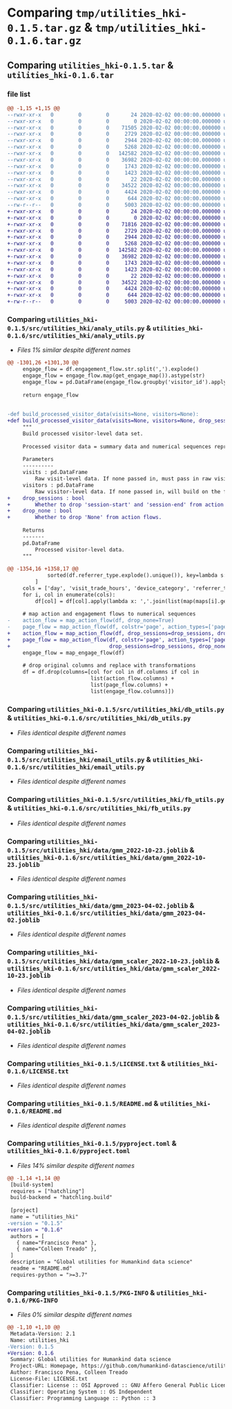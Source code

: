 # Comparing `tmp/utilities_hki-0.1.5.tar.gz` & `tmp/utilities_hki-0.1.6.tar.gz`

## Comparing `utilities_hki-0.1.5.tar` & `utilities_hki-0.1.6.tar`

### file list

```diff
@@ -1,15 +1,15 @@
--rwxr-xr-x   0        0        0       24 2020-02-02 00:00:00.000000 utilities_hki-0.1.5/requirements.txt
--rwxr-xr-x   0        0        0        0 2020-02-02 00:00:00.000000 utilities_hki-0.1.5/src/utilities_hki/__init__.py
--rwxr-xr-x   0        0        0    71505 2020-02-02 00:00:00.000000 utilities_hki-0.1.5/src/utilities_hki/analy_utils.py
--rwxr-xr-x   0        0        0     2729 2020-02-02 00:00:00.000000 utilities_hki-0.1.5/src/utilities_hki/db_utils.py
--rwxr-xr-x   0        0        0     2944 2020-02-02 00:00:00.000000 utilities_hki-0.1.5/src/utilities_hki/email_utils.py
--rwxr-xr-x   0        0        0     5268 2020-02-02 00:00:00.000000 utilities_hki-0.1.5/src/utilities_hki/fb_utils.py
--rwxr-xr-x   0        0        0   142582 2020-02-02 00:00:00.000000 utilities_hki-0.1.5/src/utilities_hki/data/gmm_2022-10-23.joblib
--rwxr-xr-x   0        0        0    36982 2020-02-02 00:00:00.000000 utilities_hki-0.1.5/src/utilities_hki/data/gmm_2023-04-02.joblib
--rwxr-xr-x   0        0        0     1743 2020-02-02 00:00:00.000000 utilities_hki-0.1.5/src/utilities_hki/data/gmm_scaler_2022-10-23.joblib
--rwxr-xr-x   0        0        0     1423 2020-02-02 00:00:00.000000 utilities_hki-0.1.5/src/utilities_hki/data/gmm_scaler_2023-04-02.joblib
--rwxr-xr-x   0        0        0       22 2020-02-02 00:00:00.000000 utilities_hki-0.1.5/.gitignore
--rwxr-xr-x   0        0        0    34522 2020-02-02 00:00:00.000000 utilities_hki-0.1.5/LICENSE.txt
--rwxr-xr-x   0        0        0     4424 2020-02-02 00:00:00.000000 utilities_hki-0.1.5/README.md
--rwxr-xr-x   0        0        0      644 2020-02-02 00:00:00.000000 utilities_hki-0.1.5/pyproject.toml
--rw-r--r--   0        0        0     5003 2020-02-02 00:00:00.000000 utilities_hki-0.1.5/PKG-INFO
+-rwxr-xr-x   0        0        0       24 2020-02-02 00:00:00.000000 utilities_hki-0.1.6/requirements.txt
+-rwxr-xr-x   0        0        0        0 2020-02-02 00:00:00.000000 utilities_hki-0.1.6/src/utilities_hki/__init__.py
+-rwxr-xr-x   0        0        0    71816 2020-02-02 00:00:00.000000 utilities_hki-0.1.6/src/utilities_hki/analy_utils.py
+-rwxr-xr-x   0        0        0     2729 2020-02-02 00:00:00.000000 utilities_hki-0.1.6/src/utilities_hki/db_utils.py
+-rwxr-xr-x   0        0        0     2944 2020-02-02 00:00:00.000000 utilities_hki-0.1.6/src/utilities_hki/email_utils.py
+-rwxr-xr-x   0        0        0     5268 2020-02-02 00:00:00.000000 utilities_hki-0.1.6/src/utilities_hki/fb_utils.py
+-rwxr-xr-x   0        0        0   142582 2020-02-02 00:00:00.000000 utilities_hki-0.1.6/src/utilities_hki/data/gmm_2022-10-23.joblib
+-rwxr-xr-x   0        0        0    36982 2020-02-02 00:00:00.000000 utilities_hki-0.1.6/src/utilities_hki/data/gmm_2023-04-02.joblib
+-rwxr-xr-x   0        0        0     1743 2020-02-02 00:00:00.000000 utilities_hki-0.1.6/src/utilities_hki/data/gmm_scaler_2022-10-23.joblib
+-rwxr-xr-x   0        0        0     1423 2020-02-02 00:00:00.000000 utilities_hki-0.1.6/src/utilities_hki/data/gmm_scaler_2023-04-02.joblib
+-rwxr-xr-x   0        0        0       22 2020-02-02 00:00:00.000000 utilities_hki-0.1.6/.gitignore
+-rwxr-xr-x   0        0        0    34522 2020-02-02 00:00:00.000000 utilities_hki-0.1.6/LICENSE.txt
+-rwxr-xr-x   0        0        0     4424 2020-02-02 00:00:00.000000 utilities_hki-0.1.6/README.md
+-rwxr-xr-x   0        0        0      644 2020-02-02 00:00:00.000000 utilities_hki-0.1.6/pyproject.toml
+-rw-r--r--   0        0        0     5003 2020-02-02 00:00:00.000000 utilities_hki-0.1.6/PKG-INFO
```

### Comparing `utilities_hki-0.1.5/src/utilities_hki/analy_utils.py` & `utilities_hki-0.1.6/src/utilities_hki/analy_utils.py`

 * *Files 1% similar despite different names*

```diff
@@ -1301,26 +1301,30 @@
     engage_flow = df.engagement_flow.str.split(',').explode()
     engage_flow = engage_flow.map(get_engage_map()).astype(str)
     engage_flow = pd.DataFrame(engage_flow.groupby('visitor_id').apply(lambda x: ','.join(x)))
     
     return engage_flow
 
 
-def build_processed_visitor_data(visits=None, visitors=None):
+def build_processed_visitor_data(visits=None, visitors=None, drop_sessions=False, drop_none=False):
     """
     Build processed visitor-level data set.
 
     Processed visitor data = summary data and numerical sequences representing customer journeys.
     
     Parameters
     ----------
     visits : pd.DataFrame
         Raw visit-level data. If none passed in, must pass in raw visitor-level data instead.
     visitors : pd.DataFrame
         Raw visitor-level data. If none passed in, will build on the fly.
+    drop_sessions : bool
+        Whether to drop 'session-start' and 'session-end' from action flows.
+    drop_none : bool
+        Whether to drop 'None' from action flows.
 
     Returns
     -------
     pd.DataFrame
         Processed visitor-level data.
     """
 
@@ -1354,16 +1358,17 @@
             sorted(df.referrer_type.explode().unique()), key=lambda s: s.split('_')[-1]))},
         ]
     cols = ['day', 'visit_trade_hours', 'device_category', 'referrer_type']
     for i, col in enumerate(cols):
         df[col] = df[col].apply(lambda x: ','.join(list(map(maps[i].get, x))))
         
     # map action and engagement flows to numerical sequences
-    action_flow = map_action_flow(df, drop_none=True)
-    page_flow = map_action_flow(df, colstr='page', action_types=['pageview'], drop_none=True)
+    action_flow = map_action_flow(df, drop_sessions=drop_sessions, drop_none=drop_none)
+    page_flow = map_action_flow(df, colstr='page', action_types=['pageview'],
+                                drop_sessions=drop_sessions, drop_none=drop_none)
     engage_flow = map_engage_flow(df)
 
     # drop original columns and replace with transformations
     df = df.drop(columns=[col for col in df.columns if col in
                           list(action_flow.columns) +
                           list(page_flow.columns) +
                           list(engage_flow.columns)])
```

### Comparing `utilities_hki-0.1.5/src/utilities_hki/db_utils.py` & `utilities_hki-0.1.6/src/utilities_hki/db_utils.py`

 * *Files identical despite different names*

### Comparing `utilities_hki-0.1.5/src/utilities_hki/email_utils.py` & `utilities_hki-0.1.6/src/utilities_hki/email_utils.py`

 * *Files identical despite different names*

### Comparing `utilities_hki-0.1.5/src/utilities_hki/fb_utils.py` & `utilities_hki-0.1.6/src/utilities_hki/fb_utils.py`

 * *Files identical despite different names*

### Comparing `utilities_hki-0.1.5/src/utilities_hki/data/gmm_2022-10-23.joblib` & `utilities_hki-0.1.6/src/utilities_hki/data/gmm_2022-10-23.joblib`

 * *Files identical despite different names*

### Comparing `utilities_hki-0.1.5/src/utilities_hki/data/gmm_2023-04-02.joblib` & `utilities_hki-0.1.6/src/utilities_hki/data/gmm_2023-04-02.joblib`

 * *Files identical despite different names*

### Comparing `utilities_hki-0.1.5/src/utilities_hki/data/gmm_scaler_2022-10-23.joblib` & `utilities_hki-0.1.6/src/utilities_hki/data/gmm_scaler_2022-10-23.joblib`

 * *Files identical despite different names*

### Comparing `utilities_hki-0.1.5/src/utilities_hki/data/gmm_scaler_2023-04-02.joblib` & `utilities_hki-0.1.6/src/utilities_hki/data/gmm_scaler_2023-04-02.joblib`

 * *Files identical despite different names*

### Comparing `utilities_hki-0.1.5/LICENSE.txt` & `utilities_hki-0.1.6/LICENSE.txt`

 * *Files identical despite different names*

### Comparing `utilities_hki-0.1.5/README.md` & `utilities_hki-0.1.6/README.md`

 * *Files identical despite different names*

### Comparing `utilities_hki-0.1.5/pyproject.toml` & `utilities_hki-0.1.6/pyproject.toml`

 * *Files 14% similar despite different names*

```diff
@@ -1,14 +1,14 @@
 [build-system]
 requires = ["hatchling"]
 build-backend = "hatchling.build"
 
 [project]
 name = "utilities_hki"
-version = "0.1.5"
+version = "0.1.6"
 authors = [
   { name="Francisco Pena" },
   { name="Colleen Treado" },
 ]
 description = "Global utilities for Humankind data science"
 readme = "README.md"
 requires-python = ">=3.7"
```

### Comparing `utilities_hki-0.1.5/PKG-INFO` & `utilities_hki-0.1.6/PKG-INFO`

 * *Files 0% similar despite different names*

```diff
@@ -1,10 +1,10 @@
 Metadata-Version: 2.1
 Name: utilities_hki
-Version: 0.1.5
+Version: 0.1.6
 Summary: Global utilities for Humankind data science
 Project-URL: Homepage, https://github.com/humankind-datascience/utilities-hki
 Author: Francisco Pena, Colleen Treado
 License-File: LICENSE.txt
 Classifier: License :: OSI Approved :: GNU Affero General Public License v3
 Classifier: Operating System :: OS Independent
 Classifier: Programming Language :: Python :: 3
```

